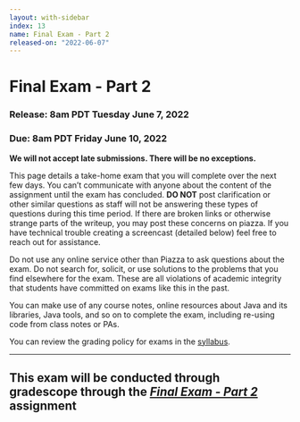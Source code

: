 ```yaml
---
layout: with-sidebar
index: 13
name: Final Exam - Part 2
released-on: "2022-06-07"
---
```

# Final Exam - Part 2

### Release: 8am PDT Tuesday June 7, 2022
### Due: 8am PDT Friday June 10, 2022

**We will not accept late submissions. There will be no exceptions.**

This page details a take-home exam that you will complete over the next few
days. You can’t communicate with anyone about the content of the assignment
until the exam has concluded. **DO NOT** post clarification or other similar questions as staff will not be answering these types of questions during this time period. If there are broken links or otherwise strange parts of the writeup, you may post these concerns on piazza. If you have technical trouble creating a screencast (detailed below) feel free to reach out for assistance.

Do not use any online service other than Piazza to ask questions about the
exam. Do not search for, solicit, or use solutions to the problems that
you find elsewhere for the exam. These are all violations of academic integrity
that students have committed on exams like this in the past.

You can make use of any course notes, online resources about Java and its
libraries, Java tools, and so on to complete the exam, including re-using code
from class notes or PAs.

You can review the grading policy for exams in the [syllabus](https://ucsd-cse12-sp22.github.io/syllabus.html).

---
**This exam will be conducted through gradescope through the [_Final Exam - Part 2_](https://www.gradescope.com/courses/381276/assignments/2078895/) assignment**
---
